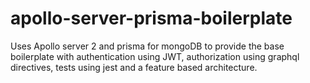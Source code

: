 # apollo-server-prisma-boilerplate
Uses Apollo server 2 and prisma for mongoDB to provide the base boilerplate with authentication using JWT, authorization using graphql directives, tests using jest and a feature based architecture.

